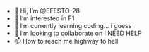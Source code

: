 - 👋 Hi, I’m @EFESTO-28
- 👀 I’m interested in F1
- 🌱 I’m currently learning coding... i guess
- 💞️ I’m looking to collaborate on I NEED HELP
- 📫 How to reach me highway to hell

<!---
EFESTO-28/EFESTO-28 is a ✨ special ✨ repository because its `README.md` (this file) appears on your GitHub profile.
You can click the Preview link to take a look at your changes.
--->
